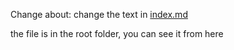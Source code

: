 Change about:
change the text in [index.md](https://github.com/esasofi/esasofi.github.io/blob/main/index.md) 

the file is in the root folder, you can see it from here




